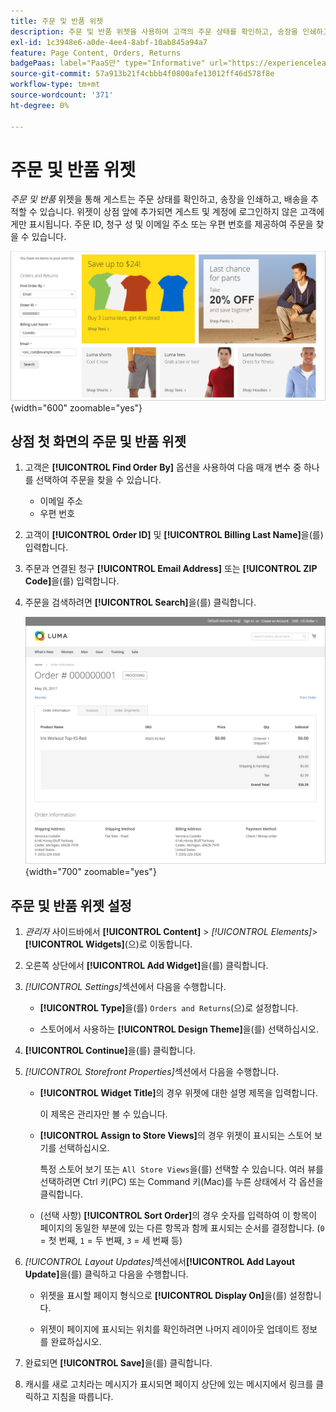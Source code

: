```yaml
---
title: 주문 및 반품 위젯
description: 주문 및 반품 위젯을 사용하여 고객의 주문 상태를 확인하고, 송장을 인쇄하고, 선적을 추적할 수 있는 기능을 제공하는 방법에 대해 알아봅니다.
exl-id: 1c3948e6-a0de-4ee4-8abf-10ab845a94a7
feature: Page Content, Orders, Returns
badgePaas: label="PaaS만" type="Informative" url="https://experienceleague.adobe.com/ko/docs/commerce/user-guides/product-solutions" tooltip="Adobe Commerce 온 클라우드 프로젝트(Adobe 관리 PaaS 인프라) 및 온프레미스 프로젝트에만 적용됩니다."
source-git-commit: 57a913b21f4cbbb4f0800afe13012ff46d578f8e
workflow-type: tm+mt
source-wordcount: '371'
ht-degree: 0%

---
```


# 주문 및 반품 위젯

_주문 및 반품_ 위젯을 통해 게스트는 주문 상태를 확인하고, 송장을 인쇄하고, 배송을 추적할 수 있습니다. 위젯이 상점 앞에 추가되면 게스트 및 계정에 로그인하지 않은 고객에게만 표시됩니다. 주문 ID, 청구 성 및 이메일 주소 또는 우편 번호를 제공하여 주문을 찾을 수 있습니다.

![상점 앞 사이드바의 주문 및 반품 위젯](./assets/storefront-widget-orders-returns-sidebar.png){width="600" zoomable="yes"}

## 상점 첫 화면의 주문 및 반품 위젯

1. 고객은 **[!UICONTROL Find Order By]** 옵션을 사용하여 다음 매개 변수 중 하나를 선택하여 주문을 찾을 수 있습니다.

   - 이메일 주소
   - 우편 번호

1. 고객이 **[!UICONTROL Order ID]** 및 **[!UICONTROL Billing Last Name]**&#x200B;을(를) 입력합니다.

1. 주문과 연결된 청구 **[!UICONTROL Email Address]** 또는 **[!UICONTROL ZIP Code]**&#x200B;을(를) 입력합니다.

1. 주문을 검색하려면 **[!UICONTROL Search]**&#x200B;을(를) 클릭합니다.

   ![상점 앞에 표시되는 주문 정보](./assets/storefront-widget-orders-returns-view.png){width="700" zoomable="yes"}

## 주문 및 반품 위젯 설정

1. _관리자_ 사이드바에서 **[!UICONTROL Content]** > _[!UICONTROL Elements]_>**[!UICONTROL Widgets]**(으)로 이동합니다.

1. 오른쪽 상단에서 **[!UICONTROL Add Widget]**&#x200B;을(를) 클릭합니다.

1. _[!UICONTROL Settings]_&#x200B;섹션에서 다음을 수행합니다.

   - **[!UICONTROL Type]**&#x200B;을(를) `Orders and Returns`(으)로 설정합니다.

   - 스토어에서 사용하는 **[!UICONTROL Design Theme]**&#x200B;을(를) 선택하십시오.

1. **[!UICONTROL Continue]**&#x200B;을(를) 클릭합니다.

1. _[!UICONTROL Storefront Properties]_&#x200B;섹션에서 다음을 수행합니다.

   - **[!UICONTROL Widget Title]**&#x200B;의 경우 위젯에 대한 설명 제목을 입력합니다.

     이 제목은 관리자만 볼 수 있습니다.

   - **[!UICONTROL Assign to Store Views]**&#x200B;의 경우 위젯이 표시되는 스토어 보기를 선택하십시오.

     특정 스토어 보기 또는 `All Store Views`을(를) 선택할 수 있습니다. 여러 뷰를 선택하려면 Ctrl 키(PC) 또는 Command 키(Mac)를 누른 상태에서 각 옵션을 클릭합니다.

   - (선택 사항) **[!UICONTROL Sort Order]**&#x200B;의 경우 숫자를 입력하여 이 항목이 페이지의 동일한 부분에 있는 다른 항목과 함께 표시되는 순서를 결정합니다. (`0` = 첫 번째, `1` = 두 번째, `3` = 세 번째 등)

1. _[!UICONTROL Layout Updates]_&#x200B;섹션에서&#x200B;**[!UICONTROL Add Layout Update]**&#x200B;을(를) 클릭하고 다음을 수행합니다.

   - 위젯을 표시할 페이지 형식으로 **[!UICONTROL Display On]**&#x200B;을(를) 설정합니다.

   - 위젯이 페이지에 표시되는 위치를 확인하려면 나머지 레이아웃 업데이트 정보를 완료하십시오.

1. 완료되면 **[!UICONTROL Save]**&#x200B;을(를) 클릭합니다.

1. 캐시를 새로 고치라는 메시지가 표시되면 페이지 상단에 있는 메시지에서 링크를 클릭하고 지침을 따릅니다.
